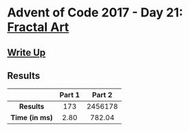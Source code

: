 # Advent of Code 2017 - Day 21: [Fractal Art](https://adventofcode.com/2017/day/21)

## [Write Up](https://codingap.github.io/advent-of-code/writeups/2017/day21)

## Results

|                  | **Part 1** | **Part 2** |
| :--------------: | :--------: | :--------: |
|   **Results**    | 173 | 2456178 |
| **Time (in ms)** | 2.80 | 782.04 |

